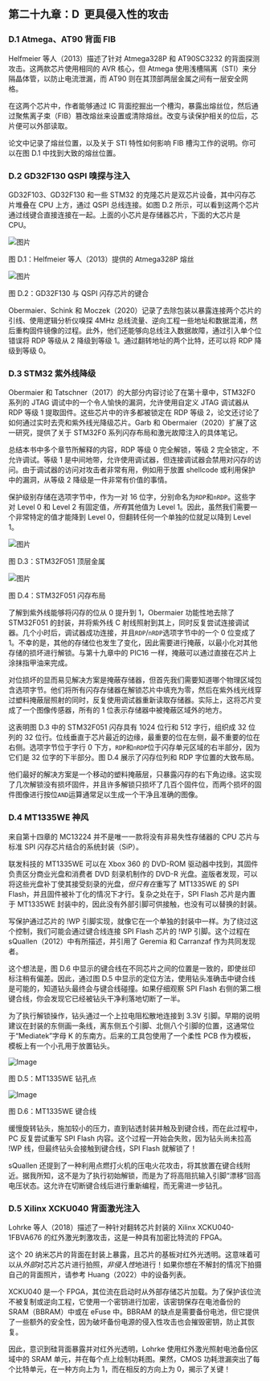 ## 第二十九章：**D  更具侵入性的攻击**

### **D.1 Atmega、AT90 背面 FIB**

Helfmeier 等人（2013）描述了针对 Atmega328P 和 AT90SC3232 的背面探测攻击。这两款芯片使用相同的 AVR 核心，但 Atmega 使用浅槽隔离（STI）来分隔晶体管，以防止电流泄漏，而 AT90 则在其顶部两层金属之间有一层安全网格。

在这两个芯片中，作者能够通过 IC 背面挖掘出一个槽沟，暴露出熔丝位，然后通过聚焦离子束（FIB）篡改熔丝来设置或清除熔丝。改变与读保护相关的位后，芯片便可以外部读取。

论文中记录了熔丝位置，以及关于 STI 特性如何影响 FIB 槽沟工作的说明。你可以在图 D.1 中找到大致的熔丝位置。

### **D.2 GD32F130 QSPI 嗅探与注入**

GD32F103、GD32F130 和一些 STM32 的克隆芯片是双芯片设备，其中闪存芯片堆叠在 CPU 上方，通过 QSPI 总线连接。如图 D.2 所示，可以看到这两个芯片通过线键合直接连接在一起。上面的小芯片是存储器芯片，下面的大芯片是 CPU。

![图片](img/f0310-01.jpg)

图 D.1：Helfmeier 等人（2013）提供的 Atmega328P 熔丝

![图片](img/f0311-01.jpg)

图 D.2：GD32F130 与 QSPI 闪存芯片的键合

Obermaier、Schink 和 Moczek（2020）记录了去除包装以暴露连接两个芯片的引线、使用逻辑分析仪嗅探 4MHz 总线流量、逆向工程一些地址和数据混淆，然后重构固件镜像的过程。此外，他们还能够向总线注入数据故障，通过引入单个位错误将 RDP 等级从 2 降级到等级 1。通过翻转地址的两个比特，还可以将 RDP 降级到等级 0。

### **D.3 STM32 紫外线降级**

Obermaier 和 Tatschner（2017）的大部分内容讨论了在第十章中，STM32F0 系列的 JTAG 调试中的一个令人愉快的漏洞，允许使用自定义 JTAG 调试器从 RDP 等级 1 提取固件。这些芯片中的许多都被锁定在 RDP 等级 2，论文还讨论了如何通过实时去壳和紫外线光降级芯片。Garb 和 Obermaier（2020）扩展了这一研究，提供了关于 STM32F0 系列闪存布局和激光故障注入的具体笔记。

总结本书中多个章节所解释的内容，RDP 等级 0 完全解锁，等级 2 完全锁定，不允许调试。等级 1 是中间地带，允许使用调试器，但连接调试器会禁用对闪存的访问。由于调试器的访问对攻击者非常有用，例如用于放置 shellcode 或利用保护中的漏洞，从等级 2 降级是一件非常有价值的事情。

保护级别存储在选项字节中，作为一对 16 位字，分别命名为`RDP`和`nRDP`。这些字对 Level 0 和 Level 2 有固定值，*所有*其他值为 Level 1。因此，虽然我们需要一个非常特定的值才能降到 Level 0，但翻转任何一个单独的位就足以降到 Level 1。

![图片](img/f0313-01.jpg)

图 D.3：STM32F051 顶层金属

![图片](img/f0313-02.jpg)

图 D.4：STM32F051 闪存布局

了解到紫外线能够将闪存的位从 0 提升到 1，Obermaier 功能性地去除了 STM32F051 的封装，并将紫外线 C 射线照射到其上，同时反复尝试连接调试器。几个小时后，调试器成功连接，并且`RDP`/`nRDP`选项字节中的一个 0 位变成了 1。不幸的是，其他的存储位也发生了变化，因此需要进行掩蔽，以最小化对其他存储的损坏进行解锁。与第十九章中的 PIC16 一样，掩蔽可以通过直接在芯片上涂抹指甲油来完成。

对位损坏的显而易见解决方案是掩蔽存储器，但首先我们需要知道哪个物理区域包含选项字节。他们将所有闪存存储器在解锁芯片中填充为零，然后在紫外线光线穿过塑料掩蔽层照射的同时，反复使用调试器重新读取存储器。实际上，这将芯片变成了一个图像传感器，所有的 1 位表示存储器中被掩蔽区域外的地方。

这表明图 D.3 中的 STM32F051 闪存具有 1024 位行和 512 字行，组织成 32 位列的 32 位行。位线垂直于芯片最近的边缘，最重要的位在左侧，最不重要的位在右侧。选项字节位于字行 0 下方，`RDP`和`nRDP`位于闪存单元区域的右半部分，因为它们是 32 位字的下半部分。图 D.4 展示了闪存位列和 RDP 字位置的大致布局。

他们最好的解决方案是一个移动的塑料掩蔽层，只暴露闪存的右下角边缘。这实现了几次解锁没有损坏固件，并且许多解锁只损坏了几百个固件位，而两个损坏的固件图像进行按位`AND`运算通常足以生成一个干净且准确的图像。

### **D.4 MT1335WE 神风**

来自第十四章的 MC13224 并不是唯一一款将没有非易失性存储器的 CPU 芯片与标准 SPI 闪存芯片结合的系统封装（SiP）。

联发科技的 MT1335WE 可以在 Xbox 360 的 DVD-ROM 驱动器中找到，其固件负责区分商业光盘和消费者 DVD 刻录机制作的 DVD-R 光盘。盗版者发现，可以将这些光盘补丁使其接受刻录的光盘，*但只有在*重写了 MT1335WE 的 SPI Flash，并且固件被补丁化的情况下才行。复杂之处在于，SPI Flash 芯片是内置于 MT1335WE 封装中的，因此没有外部引脚可供接触，也没有可以替换的封装。

写保护通过芯片的 !WP 引脚实现，就像它在一个单独的封装中一样。为了绕过这个控制，我们可能会通过键合线连接 SPI Flash 芯片的 !WP 引脚。这个过程在 sQuallen（2012）中有所描述，并引用了 Geremia 和 Carranzaf 作为共同发现者。

这个想法是，图 D.6 中显示的键合线在不同芯片之间的位置是一致的，即使丝印标注稍有偏差。因此，通过图 D.5 中显示的定位方法，使用钻头准确击中键合线是可能的，知道钻头最终会与键合线碰撞。如果仔细观察 SPI Flash 右侧的第二根键合线，你会发现它已经被钻头干净利落地切断了一半。

为了执行解锁操作，钻头通过一个上拉电阻松散地连接到 3.3V 引脚。早期的说明建议在封装的东侧画一条线，离东侧五个引脚、北侧八个引脚的位置，这通常位于“Mediatek”字母 K 的东南方。后来的工具包使用了一个柔性 PCB 作为模板，模板上有一个小孔用于放置钻头。

![Image](img/f0316-01.jpg)

图 D.5：MT1335WE 钻孔点

![Image](img/f0316-02.jpg)

图 D.6：MT1335WE 键合线

缓慢旋转钻头，施加较小的压力，直到钻透封装并触及到键合线，而在此过程中，PC 反复尝试重写 SPI Flash 内容。这个过程一开始会失败，因为钻头尚未拉高 !WP 线，但最终钻头会接触到键合线，SPI Flash 就解锁了！

sQuallen 还提到了一种利用点燃打火机的压电火花攻击，将其放置在键合线附近。据我所知，这不是为了执行初始解锁，而是为了将高阻抗输入引脚“漂移”回高电压状态。这允许在切断键合线后进行重新编程，而无需进一步钻孔。

### **D.5 Xilinx XCKU040 背面激光注入**

Lohrke 等人（2018）描述了一种针对翻转芯片封装的 Xilinx XCKU040-1FBVA676 的红外激光刺激攻击，这是一种具有加密比特流的 FPGA。

这个 20 纳米芯片的背面在封装上暴露，且芯片的基板对红外光透明。这意味着可以从*外部*对芯片芯片进行拍照，*非侵入性*地进行！如果你想在不解封的情况下拍摄自己的背面照片，请参考 Huang（2022）中的设备列表。

XCKU040 是一个 FPGA，其位流在启动时从外部存储芯片加载。为了保护该位流不被复制或逆向工程，它使用一个密钥进行加密，该密钥保存在电池备份的 SRAM（BBRAM）中或在 eFuse 中。BBRAM 的缺点是需要备份电池，但它提供了一些额外的安全性，因为破坏备份电源的侵入性攻击也会摧毁密钥，防止其恢复。

因此，意识到硅背面暴露并对红外光透明，Lohrke 使用红外激光照射电池备份区域中的 SRAM 单元，并在每个点上绘制功耗图。果然，CMOS 功耗泄漏突出了每个比特单元，在一种方向上为 1，而在相反的方向上为 0，揭示了关键！

